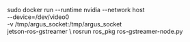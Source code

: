sudo docker run --runtime nvidia --network host \
--device=/dev/video0 \
-v /tmp/argus_socket:/tmp/argus_socket \
jetson-ros-gstreamer \ rosrun ros_pkg ros-gstreamer-node.py
